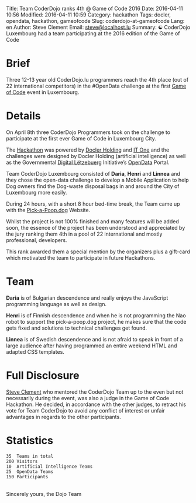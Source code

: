 Title: Team CoderDojo ranks 4th @ Game of Code 2016
Date: 2016-04-11 10:56
Modified: 2016-04-11 10:59
Category: hackathon
Tags: docler, opendata, hackathon, gameofcode
Slug: coderdojo-at-gameofcode
Lang: en
Author: Steve Clement
Email: steve@localhost.lu
Summary: :yin_yang: CoderDojo Luxembourg had a team participating at the 2016 edition of the Game of Code

# Brief

Three 12-13 year old CoderDojo.lu programmers reach the 4th place (out of 22 international competitors) in the #OpenData challenge at the first <a href="http://gameofcode.eu" target="_blank">Game of Code</a> event in Luxembourg.

# Details

On April 8th three CoderDojo Programmers took on the challenge to participate at the first ever Game of Code in Luxembourg City.

The <a href="https://en.wikipedia.org/wiki/Hackathon" target="_blank">Hackathon</a> was powered by <a href="http://doclerholding.com" target="_blank">Docler Holding</a> and <a href="http://itone.lu" target="_blank">IT One</a> and the challenges were designed by Docler Holding (artificial intelligence) as well as the Governmental <a href="http://www.digital-luxembourg.public.lu/en/index.html" target="_blank">Digital Lëtzebuerg</a> Initiative’s <a href="http://data.public.lu" target="_blank">OpenData</a> Portal.

Team CoderDojo Luxembourg consisted of **Daria**, **Henri** and **Linnea** and they chose the open-data challenge to develop a Mobile Application to help Dog owners find the Dog-waste disposal bags in and around the City of Luxembourg more easily.

During 24 hours, with a short 8 hour bed-time break, the Team came up with the <a href="http://Pick-a-Poop.dog" target="_blank">Pick-a-Poop.dog</a> Website.

Whilst the project is not 100% finished and many features will be added soon, the essence of the project has been understood and appreciated by the jury ranking them 4th in a pool of 22 international and mostly professional, developers.

This rank awarded them a special mention by the organizers plus a gift-card which motivated the team to participate in future Hackathons.

# Team

**Daria** is of Bulgarian descendence and really enjoys the JavaScript programming language as well as design.

**Henri** is of Finnish descendence and when he is not programming the Nao robot to support the pick-a-poop.dog project, he makes sure that the code gets fixed and solutions to technical challenges get found.

**Linnea** is of Swedish descendence and is not afraid to speak in front of a large audience after having programmed an entire weekend HTML and adapted CSS templates.

# Full Disclosure

<a href="https://twitter.com/SteveClement" target="_blank">Steve Clement</a> who mentored the CoderDojo Team up to the even but not necessarily during the event, was also a judge in the Game of Code Hackathon. He decided, in accordance with the other judges, to retract his vote for Team CoderDojo to avoid any conflict of interest or unfair advantages in regards to the other participants.

# Statistics
```
35  Teams in total
200 Visitors
10  Artificial Intelligence Teams
25  OpenData Teams
150 Participants
```
<br />
Sincerely yours, the Dojo Team